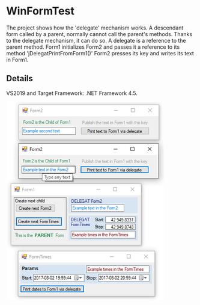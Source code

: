 # WinFormTest
The project shows how the 'delegate' mechanism works.
A descendant form called by a parent, normally cannot call the parent's methods. Thanks to the delegate mechanism, it can do so. A delegate is a reference to the parent method. Form1 initializes Form2 and passes it a reference to its method 'jDelegatPrintFromForm1()' Form2 presses its key and writes its text in Form1.

## Details
VS2019 and Target Framework: .NET Framework 4.5.

![](WinForms_with_delegates2.png)